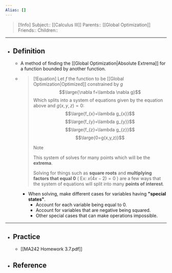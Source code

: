 ```yaml
---
Alias: []
---
```

> [!Info]
> Subject:: [[Calculus III]]
> Parents:: [[Global Optimization]]
> Friends:: 
> Children:: 
---
- ## Definition
	- A method of finding the [[Global Optimization|Absolute Extrema]] for a function bounded by another function.
	- > [!Equation]
	  > Let $f$ the function to be [[Global Optimization|Optimized]] constrained by $g$
	  > $$\large{\nabla f=\lambda \nabla g}$$
	  > Which splits into a system of equations given by the equation above and $g(x,y,z)=0$:
	  > $$\large{f_{x}=\lambda g_{x}}$$
	  > $$\large{f_{y}=\lambda g_{y}}$$
	  > $$\large{f_{z}=\lambda g_{z}}$$
	  > $$\large{0=g(x,y,z)}$$
	  > > [!Note]
	  > > This system of solves for many points which will be the **extrema**. 
	  > > 
	  > > 
	  > > 
	  > > Solving for things such as **square roots** and **multiplying factors that equal 0** ( Ex: $x(4x-2)=0$ ) are a few ways that the system of equations will split into many **points of interest**.
		- When solving, make different cases for variables having **"special states"**.
			- Account for each variable being equal to 0.
			- Account for variables that are negative being squared.
			- Other special cases that can make operations impossible.
---
- ## Practice
	- [[MA242 Homework 3.7.pdf]]
- ## Reference